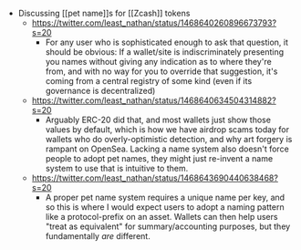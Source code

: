 - Discussing [[pet name]]s for [[Zcash]] tokens
    - https://twitter.com/least_nathan/status/1468640260896673793?s=20
        - For any user who is sophisticated enough to ask that question, it should be obvious: If a wallet/site is indiscriminately presenting you names without giving any indication as to where they're from, and with no way for you to override that suggestion, it's coming from a central registry of some kind (even if its governance is decentralized)
    - https://twitter.com/least_nathan/status/1468640634504314882?s=20
        - Arguably ERC-20 did that, and most wallets just show those values by default, which is how we have airdrop scams today for wallets who do overly-optimistic detection, and why art forgery is rampant on OpenSea. Lacking a name system also doesn't force people to adopt pet names, they might just re-invent a name system to use that is intuitive to them.
    - https://twitter.com/least_nathan/status/1468643690440638468?s=20
        - A proper pet name system requires a unique name per key, and so this is where I would expect users to adopt a naming pattern like a protocol-prefix on an asset. Wallets can then help users "treat as equivalent" for summary/accounting purposes, but they fundamentally _are_ different.
